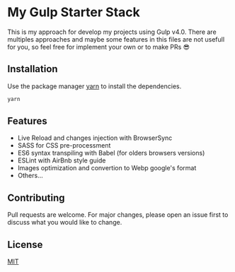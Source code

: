 # My Gulp Starter Stack

This is my approach for develop my projects using Gulp v4.0.
There are multiples approaches and maybe some features in this files are not usefull for you, so feel free for implement your own or to make PRs :sunglasses:

## Installation

Use the package manager [yarn](https://yarnpkg.com/lang/en/) to install the dependencies.

```bash
yarn
```

## Features

- Live Reload and changes injection with BrowserSync
- SASS for CSS pre-processment
- ES6 syntax transpiling with Babel (for olders browsers versions)
- ESLint with AirBnb style guide
- Images optimization and convertion to Webp google's format
- Others...

## Contributing

Pull requests are welcome. For major changes, please open an issue first to discuss what you would like to change.

## License

[MIT](https://choosealicense.com/licenses/mit/)
